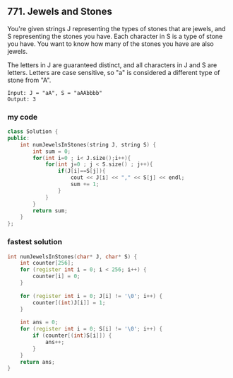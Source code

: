 ## 771. Jewels and Stones

You're given strings J representing the types of stones that are jewels, and S representing the stones you have.  Each character in S is a type of stone you have.  You want to know how many of the stones you have are also jewels.

The letters in J are guaranteed distinct, and all characters in J and S are letters. Letters are case sensitive, so "a" is considered a different type of stone from "A".

```
Input: J = "aA", S = "aAAbbbb"
Output: 3
```

### my code

```c++
class Solution {
public:
    int numJewelsInStones(string J, string S) {
        int sum = 0;
        for(int i=0 ; i< J.size();i++){
            for(int j=0 ; j < S.size() ; j++){
                if(J[i]==S[j]){
                    cout << J[i] << "," << S[j] << endl;
                    sum += 1;
                }
            }
        }
        return sum;
    }
};
```

### fastest solution
```c++
int numJewelsInStones(char* J, char* S) {
    int counter[256];
    for (register int i = 0; i < 256; i++) {
        counter[i] = 0;
    }
    
    for (register int i = 0; J[i] != '\0'; i++) {
        counter[(int)J[i]] = 1;
    }
    
    int ans = 0;
    for (register int i = 0; S[i] != '\0'; i++) {
        if (counter[(int)S[i]]) {
            ans++;
        }
    }
    return ans;
}
```


